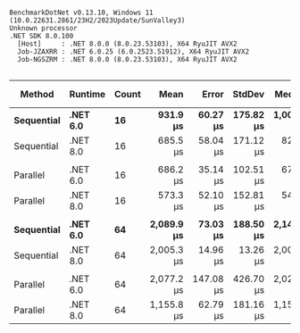 ```

BenchmarkDotNet v0.13.10, Windows 11 (10.0.22631.2861/23H2/2023Update/SunValley3)
Unknown processor
.NET SDK 8.0.100
  [Host]     : .NET 8.0.0 (8.0.23.53103), X64 RyuJIT AVX2
  Job-JZAXRR : .NET 6.0.25 (6.0.2523.51912), X64 RyuJIT AVX2
  Job-NGSZRM : .NET 8.0.0 (8.0.23.53103), X64 RyuJIT AVX2


```
| Method     | Runtime  | Count | Mean       | Error     | StdDev    | Median     | Ratio        | RatioSD | Gen0   | Allocated | Alloc Ratio |
|----------- |--------- |------ |-----------:|----------:|----------:|-----------:|-------------:|--------:|-------:|----------:|------------:|
| **Sequential** | **.NET 6.0** | **16**    |   **931.9 μs** |  **60.27 μs** | **175.82 μs** | **1,001.1 μs** |     **baseline** |        **** | **0.9766** |  **20.05 KB** |            **** |
| Sequential | .NET 8.0 | 16    |   685.5 μs |  58.04 μs | 171.12 μs |   826.9 μs | 1.45x faster |   0.49x | 0.9766 |  19.79 KB |  1.01x less |
|            |          |       |            |           |           |            |              |         |        |           |             |
| Parallel   | .NET 6.0 | 16    |   686.2 μs |  35.14 μs | 102.51 μs |   676.2 μs |     baseline |         |      - |   18.1 KB |             |
| Parallel   | .NET 8.0 | 16    |   573.3 μs |  52.10 μs | 152.81 μs |   548.3 μs | 1.29x faster |   0.42x | 0.9766 |  17.33 KB |  1.04x less |
|            |          |       |            |           |           |            |              |         |        |           |             |
| **Sequential** | **.NET 6.0** | **64**    | **2,089.9 μs** |  **73.03 μs** | **188.50 μs** | **2,143.1 μs** |     **baseline** |        **** | **5.8594** |  **79.68 KB** |            **** |
| Sequential | .NET 8.0 | 64    | 2,005.3 μs |  14.96 μs |  13.26 μs | 2,005.4 μs | 1.05x slower |   0.03x | 3.9063 |  78.67 KB |  1.01x less |
|            |          |       |            |           |           |            |              |         |        |           |             |
| Parallel   | .NET 6.0 | 64    | 2,077.2 μs | 147.08 μs | 426.70 μs | 2,023.2 μs |     baseline |         | 3.9063 |  69.56 KB |             |
| Parallel   | .NET 8.0 | 64    | 1,155.8 μs |  62.79 μs | 181.16 μs | 1,156.4 μs | 1.85x faster |   0.54x | 3.9063 |  67.42 KB |  1.03x less |
